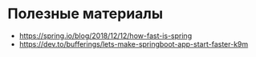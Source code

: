 # Полезные материалы
* https://spring.io/blog/2018/12/12/how-fast-is-spring
* https://dev.to/bufferings/lets-make-springboot-app-start-faster-k9m